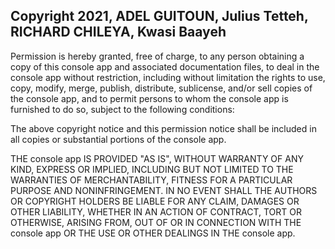 ## Copyright 2021, ADEL GUITOUN, Julius Tetteh, RICHARD CHILEYA, Kwasi Baayeh

Permission is hereby granted, free of charge, to any person obtaining a copy of this console app and associated documentation files, to deal in the console app without restriction, including without limitation the rights to use, copy, modify, merge, publish, distribute, sublicense, and/or sell copies of the console app, and to permit persons to whom the console app is furnished to do so, subject to the following conditions:

The above copyright notice and this permission notice shall be included in all copies or substantial portions of the console app.

THE console app IS PROVIDED "AS IS", WITHOUT WARRANTY OF ANY KIND, EXPRESS OR IMPLIED, INCLUDING BUT NOT LIMITED TO THE WARRANTIES OF MERCHANTABILITY, FITNESS FOR A PARTICULAR PURPOSE AND NONINFRINGEMENT. IN NO EVENT SHALL THE AUTHORS OR COPYRIGHT HOLDERS BE LIABLE FOR ANY CLAIM, DAMAGES OR OTHER LIABILITY, WHETHER IN AN ACTION OF CONTRACT, TORT OR OTHERWISE, ARISING FROM, OUT OF OR IN CONNECTION WITH THE console app OR THE USE OR OTHER DEALINGS IN THE console app.
